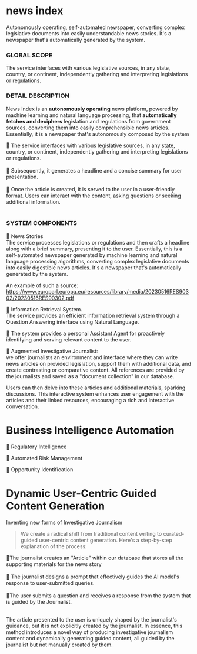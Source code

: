 # news index
Autonomously operating, self-automated newspaper, converting complex legislative documents into easily understandable news stories. It's a newspaper that's automatically generated by the system.<BR>


### GLOBAL SCOPE
The service interfaces with various legislative sources, in any state, country, or continent, independently gathering and interpreting legislations or regulations.<BR>

### DETAIL DESCRIPTION
News Index is an **autonomously operating** news platform, powered by machine learning and natural language processing, that **automatically fetches and deciphers** legislation and regulations from government sources, converting them into easily comprehensible news articles. Essentially, it is a newspaper that's autonomously composed by the system<br>

:small_blue_diamond: The service interfaces with various legislative sources, in any state, country, or continent, independently gathering and interpreting legislations or regulations.<br><br>
:small_blue_diamond: Subsequently, it generates a headline and a concise summary for user presentation.<br><br>
:small_blue_diamond: Once the article is created, it is served to the user in a user-friendly format. Users can interact with the content, asking questions or seeking additional information.<br><br>




### SYSTEM COMPONENTS

:small_blue_diamond: News Stories<BR>
The service processes legislations or regulations and then crafts a headline along with a brief summary, presenting it to the user. Essentially, this is a self-automated newspaper generated by machine learning and natural language processing algorithms, converting complex legislative documents into easily digestible news articles. It's a newspaper that's automatically generated by the system.<br>

An example of such a source: https://www.europarl.europa.eu/resources/library/media/20230516RES90302/20230516RES90302.pdf



:small_blue_diamond: Information Retrieval System. <BR>
The service provides an efficient information retrieval system through a Question Answering interface using Natural Language.


:small_blue_diamond:
The system provides a personal Assistant Agent for proactively identifying and serving relevant content to the user.


:small_blue_diamond: Augmented Investigative Journalist:<BR>
we offer journalists an environment and interface where they can write news articles on provided legislation, support them with additional data, and create contrasting or comparative content. All references are provided by the journalists and saved as a "document collection" in our database.<br>

Users can then delve into these articles and additional materials, sparking discussions. This interactive system enhances user engagement with the articles and their linked resources, encouraging a rich and interactive conversation.<br>

# Business Intelligence Automation
:small_blue_diamond: Regulatory Intelligence

:small_blue_diamond: Automated Risk Management

:small_blue_diamond: Opportunity Identification

# Dynamic User-Centric  Guided Content Generation
Inventing new forms of Investigative Journalism

>  We create a radical shift from traditional content writing to curated-guided user-centric content generation. Here's a step-by-step explanation of the process:<br>

:small_blue_diamond:The journalist creates an "Article" within our database that stores all the supporting materials for the news story<br><br>
:small_blue_diamond: The journalist designs a prompt that effectively guides the AI model's response to user-submitted queries.<br><br>
:small_blue_diamond:The user submits a question and receives a response from the system that is guided by the Journalist.<br><br>

The article presented to the user is uniquely shaped by the journalist's guidance, but it is not explicitly created by the journalist.
In essence, this method introduces a novel way of producing investigative journalism content and dynamically generating guided content, all guided by the journalist but not manually created by them.<br>





